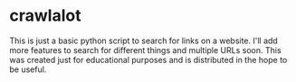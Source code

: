 # crawlalot
This is just a basic python script to search for links on a website. I'll add more features to search for different things and multiple URLs soon. This was created just for educational purposes and is distributed in the hope to be useful.
